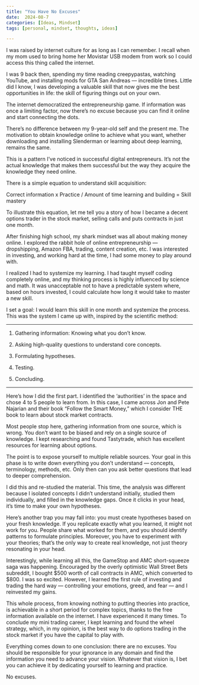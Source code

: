 ```yaml
---
title: "You Have No Excuses"
date:  2024-08-7
categories: [Ideas, Mindset]
tags: [personal, mindset, thoughts, ideas]

---
```


I was raised by internet culture for as long as I can remember. I recall when my mom used to bring home her Movistar USB modem from work so I could access this thing called the internet.

I was 9 back then, spending my time reading creepypastas, watching YouTube, and installing mods for GTA San Andreas — incredible times. Little did I know, I was developing a valuable skill that now gives me the best opportunities in life: the skill of figuring things out on your own.

The internet democratized the entrepreneurship game. If information was once a limiting factor, now there’s no excuse because you can find it online and start connecting the dots.

There’s no difference between my 9-year-old self and the present me. The motivation to obtain knowledge online to achieve what you want, whether downloading and installing Slenderman or learning about deep learning, remains the same.

This is a pattern I’ve noticed in successful digital entrepreneurs. It’s not the actual knowledge that makes them successful but the way they acquire the knowledge they need online.

There is a simple equation to understand skill acquisition:

Correct information x Practice / Amount of time learning and building = Skill mastery

To illustrate this equation, let me tell you a story of how I became a decent options trader in the stock market, selling calls and puts contracts in just one month.

After finishing high school, my shark mindset was all about making money online. I explored the rabbit hole of online entrepreneurship — dropshipping, Amazon FBA, trading, content creation, etc. I was interested in investing, and working hard at the time, I had some money to play around with.

I realized I had to systemize my learning. I had taught myself coding completely online, and my thinking process is highly influenced by science and math. It was unacceptable not to have a predictable system where, based on hours invested, I could calculate how long it would take to master a new skill.

I set a goal: I would learn this skill in one month and systemize the process. This was the system I came up with, inspired by the scientific method:

---

1. Gathering information: Knowing what you don’t know.

2. Asking high-quality questions to understand core concepts.

3. Formulating hypotheses.

4. Testing.

5. Concluding.

---

Here’s how I did the first part. I identified the ‘authorities’ in the space and chose 4 to 5 people to learn from. In this case, I came across Jon and Pete Najarian and their book “Follow the Smart Money,” which I consider THE book to learn about stock market contracts.

Most people stop here, gathering information from one source, which is wrong. You don’t want to be biased and rely on a single source of knowledge. I kept researching and found Tastytrade, which has excellent resources for learning about options.

The point is to expose yourself to multiple reliable sources. Your goal in this phase is to write down everything you don’t understand — concepts, terminology, methods, etc. Only then can you ask better questions that lead to deeper comprehension.

I did this and re-studied the material. This time, the analysis was different because I isolated concepts I didn’t understand initially, studied them individually, and filled in the knowledge gaps. Once it clicks in your head, it’s time to make your own hypotheses.

Here’s another trap you may fall into: you must create hypotheses based on your fresh knowledge. If you replicate exactly what you learned, it might not work for you. People share what worked for them, and you should identify patterns to formulate principles. Moreover, you have to experiment with your theories; that’s the only way to create real knowledge, not just theory resonating in your head.

Interestingly, while learning all this, the GameStop and AMC short-squeeze saga was happening. Encouraged by the overly optimistic Wall Street Bets subreddit, I bought $500 worth of call contracts in AMC, which converted to $800. I was so excited. However, I learned the first rule of investing and trading the hard way — controlling your emotions, greed, and fear — and I reinvested my gains.

This whole process, from knowing nothing to putting theories into practice, is achievable in a short period for complex topics, thanks to the free information available on the internet. I have experienced it many times. To conclude my mini trading career, I kept learning and found the wheel strategy, which, in my opinion, is the best way to do options trading in the stock market if you have the capital to play with.

Everything comes down to one conclusion: there are no excuses. You should be responsible for your ignorance in any domain and find the information you need to advance your vision. Whatever that vision is, I bet you can achieve it by dedicating yourself to learning and practice.

No excuses.